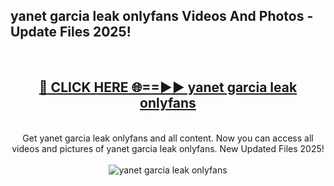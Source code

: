 <h2>yanet garcia leak onlyfans Videos And Photos - Update Files 2025!</h2>
<br>
<div align="center">
<h2><a href="https://linkcuts.com/hfmhzwbr" rel="nofollow">🔴 CLICK HERE 🌐==►► yanet garcia leak onlyfans</a></h2>
<br>
Get yanet garcia leak onlyfans and all content. Now you can access all videos and pictures of yanet garcia leak onlyfans. New Updated Files 2025!
<br>
<br>
<a href="https://linkcuts.com/hfmhzwbr" rel="nofollow" data-target="animated-image.originalLink"><img src="https://i.ibb.co.com/WyWwxjT/player-gif2.gif" alt="yanet garcia leak onlyfans" style="max-width: 100%; display: inline-block;" data-target="animated-image.originalImage"></a>
</div>
<br>
